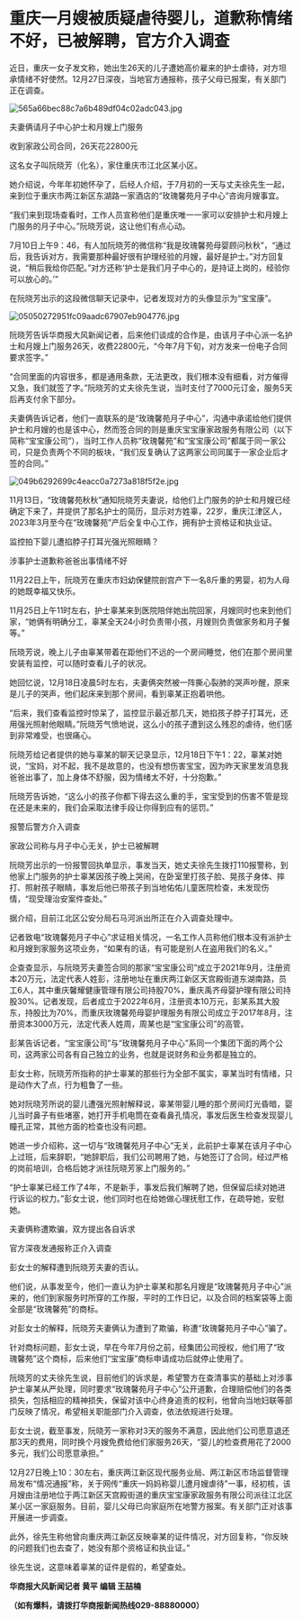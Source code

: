 # 重庆一月嫂被质疑虐待婴儿，道歉称情绪不好，已被解聘，官方介入调查

近日，重庆一女子发文称，她出生26天的儿子遭她高价雇来的护士虐待，对方坦承情绪不好使然。12月27日深夜，当地官方通报称，孩子父母已报案，有关部门正在调查。

![565a66bec88c7a6b489df04c02adc043.jpg](./重庆一月嫂被质疑虐待婴儿，道歉称情绪不好，已被解聘，官方介入调查/565a66bec88c7a6b489df04c02adc043.jpg)

夫妻俩请月子中心护士和月嫂上门服务

收到家政公司合同，26天花22800元

这名女子叫阮晓芳（化名），家住重庆市江北区某小区。

她介绍说，今年年初她怀孕了，后经人介绍，于7月初的一天与丈夫徐先生一起，来到位于重庆市两江新区东湖路一家酒店的“玫瑰馨苑月子中心”咨询月嫂事宜。

“我们来到现场查看时，工作人员宣称他们是重庆唯一一家可以安排护士和月嫂上门服务的月子中心。”阮晓芳说，这让他们有点心动。

7月10日上午9：46，有人加阮晓芳的微信称“我是玫瑰馨苑母婴顾问秋秋”，“通过后，我告诉对方，我需要那种最好很有护理经验的月嫂，最好是护士。”对方回复说，“稍后我给你匹配。”对方还称‘护士是我们月子中心的，是持证上岗的，经验你可以放心的。’”

在阮晓芳出示的这段微信聊天记录中，记者发现对方的头像显示为“宝宝康”。

![05050272951fc09aadc67907eb904776.jpg](./重庆一月嫂被质疑虐待婴儿，道歉称情绪不好，已被解聘，官方介入调查/05050272951fc09aadc67907eb904776.jpg)

阮晓芳告诉华商报大风新闻记者，后来他们谈成的合作是，由该月子中心派一名护士和月嫂上门服务26天，收费22800元，“今年7月下旬，对方发来一份电子合同要求签字。”

“合同里面的内容很多，都是通用条款，无法更改，我们根本没有细看，对方催得又急，我们就签了字。”阮晓芳的丈夫徐先生说，当时支付了7000元订金，服务5天后再支付余下部分。

夫妻俩告诉记者，他们一直联系的是“玫瑰馨苑月子中心”，沟通中承诺给他们提供护士和月嫂的也是该中心，然而签合同的则是重庆宝宝康家政服务有限公司（以下简称“宝宝康公司”），当时工作人员称“玫瑰馨苑”和“宝宝康公司”都属于同一家公司，只是负责两个不同的板块，“我们反复确认了这两家公司同属于一家企业后才签的合同。”

![049b6292699c4eacc0a7273a818f5f2e.jpg](./重庆一月嫂被质疑虐待婴儿，道歉称情绪不好，已被解聘，官方介入调查/049b6292699c4eacc0a7273a818f5f2e.jpg)

11月13日，“玫瑰馨苑秋秋”通知阮晓芳夫妻说，给他们上门服务的护士和月嫂已经确定下来了，并提供了那名护士的简历，显示对方姓辜，22岁，重庆江津区人，2023年3月至今在“玫瑰馨苑”产后全复中心工作，拥有护士资格证和执业证。

监控拍下婴儿遭掐脖子打耳光强光照眼睛？

涉事护士道歉称爸爸出事情绪不好

11月22日上午，阮晓芳在重庆市妇幼保健院剖宫产下一名8斤重的男婴，初为人母的她既幸福又快乐。

11月25日上午11时左右，护士辜某来到医院陪伴她出院回家，月嫂同时也来到他们家，“她俩有明确分工，辜某全天24小时负责带小孩，月嫂则负责做家务和月子餐等。”

阮晓芳说，晚上儿子由辜某带着在距他们不远的一个房间睡觉，他们在那个房间里安装有监控，可以随时查看儿子的状况。

她回忆说，12月18日凌晨5时左右，夫妻俩突然被一阵撕心裂肺的哭声吵醒，原来是儿子的哭声，他们起床来到那个房间，看到辜某正抱着哄他。

“后来，我们查看监控时惊呆了，监控显示最近那几天，她掐孩子脖子打耳光，还用强光照射他眼睛。”阮晓芳气愤地说，这么小的孩子遭到这么残忍的虐待，他们感到非常难受，也很痛心。

阮晓芳给记者提供的她与辜某的聊天记录显示，12月18日下午1：22，辜某对她说，“宝妈，对不起，我不是故意的，也没有想伤害宝宝，因为昨天家里发消息我爸爸出事了，加上身体不舒服，因为情绪太不好，十分抱歉。”

阮晓芳告诉她，“这么小的孩子你都下得去这么重的手，宝宝受到的伤害不管是现在还是未来的，我们会采取法律手段让你得到应有的惩罚。”

报警后警方介入调查

家政公司称与月子中心无关，护士已被解聘

阮晓芳出示的一份报警回执单显示，事发当天，她丈夫徐先生拨打110报警称，到他家上门服务的护士辜某因孩子晚上哭闹，在卧室里打孩子脸、晃孩子身体、摔打、照射孩子眼睛，事发后他已带孩子到当地佑佑儿童医院检查，未发现伤情，“现受理治安案件查处。”

据介绍，目前江北区公安分局石马河派出所正在介入调查处理中。

记者致电“玫瑰馨苑月子中心”求证相关情况，一名工作人员称他们根本没有派护士和月嫂到家服务这项业务，“如果有的话，有可能是别人在盗用我们的名义。”

企查查显示，与阮晓芳夫妻签合同的那家“宝宝康公司”成立于2021年9月，注册资本20万元，法定代表人姓彭，注册地址在重庆两江新区天宫殿街道东湖南路，员工6人，其中重庆馨耀健康管理有限公司持股70%，重庆禹齐母婴护理有限公司持股30%。记者发现，后者成立于2022年6月，注册资本10万元，彭某系其大股东，持股比为70%，而重庆玫瑰馨苑母婴护理服务有限公司成立于2017年8月，注册资本3000万元，法定代表人姓周，周某也是“宝宝康公司”的高管。

彭某告诉记者，“宝宝康公司”与“玫瑰馨苑月子中心”系同一个集团下面的两个公司，这两家公司各有自己独立的业务，也就是说财务和业务都是独立的。

彭女士称，阮晓芳所指称的护士辜某的那些行为全部不属实，辜某当时有情绪，只是动作大了点，行为粗鲁了一些。

她对阮晓芳所说的婴儿遭强光照射解释说，辜某带婴儿睡的那个房间灯光昏暗，婴儿当时鼻子有些堵塞，她打开手机电筒在查看鼻孔情况，事发后医生检查发现婴儿瞳孔正常，其他方面的检查也没有问题。

她进一步介绍称，这一切与“玫瑰馨苑月子中心”无关，此前护士辜某在该月子中心上过班，后来辞职，“她辞职后，我们公司聘用了她，与她签订了合同，经过严格的岗前培训，合格后她才派往阮晓芳家上门服务的。”

“护士辜某已经工作了4年，不是新手，事发后我们解聘了她，但保留后续对她进行诉讼的权力。”彭女士说，他们同时也在给她做心理抚慰工作，在疏导她，安慰她。

夫妻俩称遭欺骗，双方提出各自诉求

官方深夜发通报称正介入调查

彭女士的解释遭到阮晓芳夫妻的否认。

他们说，从事发至今，他们一直认为护士辜某和那名月嫂是“玫瑰馨苑月子中心”派来的，他们到家服务时所穿的工作服，平时的工作日记，以及合同的档案袋等上面全部是“玫瑰馨苑”的商标。

对彭女士的解释，阮晓芳夫妻俩认为遭到了欺骗，称遭“玫瑰馨苑月子中心”骗了。

针对商标问题，彭女士说，早在今年7月份之前，经集团公司授权，他们用了“玫瑰馨苑”这个商标，后来他们“宝宝康”商标申请成功后就停止使用了。

阮晓芳的丈夫徐先生说，目前他们的诉求是，希望警方在查清事实的基础上对涉事护士辜某从严处理，同时要求“玫瑰馨苑月子中心”公开道歉，合理赔偿他们的各类损失，包括相应的精神损失，保留对该中心终身追责的权利，他曾向当地妇联等部门反映了情况，希望相关职能部门介入调查，依法依规进行处理。

彭女士说，截至事发，阮晓芳一家称对3天的服务不满意，因此他们公司愿意退还那3天的费用，同时换个月嫂免费给他们家服务26天，“婴儿的检查费用花了2000多元，我们公司愿意承担。”

12月27日晚上10：30左右，重庆两江新区现代服务业局、两江新区市场监督管理局发布“情况通报”称，关于网传“重庆一妈妈称婴儿遭月嫂虐待”一事，经初核，该月嫂由注册地位于两江新区天宫殿街道的重庆宝宝康家政服务有限公司派往江北区某小区一家庭服务。目前，婴儿父母已向家庭所在地警方报案。有关部门正对该事开展进一步调查。

此外，徐先生称他曾向重庆两江新区反映辜某的证件情况，对方回复称，“你反映的问题我们也去查了，她没有那个资格证和执业证。”

徐先生说，这意味着辜某的证件是假的，希望查处。

**华商报大风新闻记者 黄平 编辑 王喆楠**

**（如有爆料，请拨打华商报新闻热线029-88880000）**

